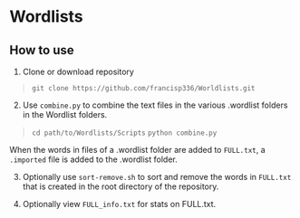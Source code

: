 # Wordlists


## How to use

1. Clone or download repository
> `git clone https://github.com/francisp336/Worldlists.git`

2. Use `combine.py` to combine the text files in the various .wordlist folders in
the Wordlist folders.
> `cd path/to/Wordlists/Scripts`
> `python combine.py`

When the words in files of a .wordlist folder are added to `FULL.txt`, a `.imported` file is added to the .wordlist folder.


3. Optionally use `sort-remove.sh` to sort and remove the words in `FULL.txt` that is created in the root directory of the repository.

4. Optionally view `FULL_info.txt` for stats on FULL.txt.


<!-- ## Acknowledgements
Here, are wordlists from  -->
